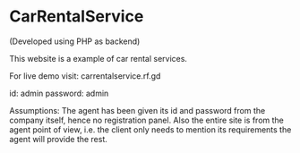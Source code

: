 # CarRentalService
(Developed using PHP as backend)

This website is a example of car rental services.

For live demo visit: carrentalservice.rf.gd

id: admin
password: admin

Assumptions: 
  The agent has been given its id and password from the company itself, hence no registration panel.
  Also the entire site is from the agent point of view, i.e. the client only needs to mention its requirements the agent will provide the rest.
